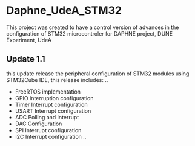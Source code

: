 # Daphne_UdeA_STM32
This project was created to have a control version of advances in the configuration of STM32 microcontroler for DAPHNE project, DUNE Experiment, UdeA

## Update 1.1

this update release the peripheral configuration of STM32 modules using STM32Cube IDE, this release includes:
..
- FreeRTOS implementation
- GPIO Interruption configuration
- Timer Interrupt configuration
- USART Interrupt configuration
- ADC Polling and Interrupt
- DAC Configuration
- SPI Interrupt configuration
- I2C Interrupt configuration
..

